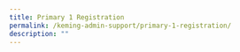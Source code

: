 ```yaml
---
title: Primary 1 Registration
permalink: /keming-admin-support/primary-1-registration/
description: ""
---
```

